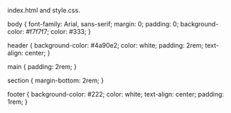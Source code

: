  index.html and style.css.
<!DOCTYPE html>
<html lang="en">
body {
  font-family: Arial, sans-serif;
  margin: 0;
  padding: 0;
  background-color: #f7f7f7;
  color: #333;
}

header {
  background-color: #4a90e2;
  color: white;
  padding: 2rem;
  text-align: center;
}

main {
  padding: 2rem;
}

section {
  margin-bottom: 2rem;
}

footer {
  background-color: #222;
  color: white;
  text-align: center;
  padding: 1rem;
}

